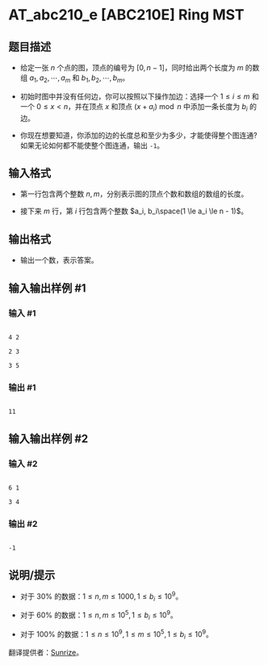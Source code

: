 # AT_abc210_e [ABC210E] Ring MST

## 题目描述

- 给定一张 $n$ 个点的图，顶点的编号为 $[0, n - 1]$，同时给出两个长度为 $m$ 的数组 $a_1, a_2, \cdots, a_m$ 和 $b_1, b_2, \cdots, b_m$。

- 初始时图中并没有任何边，你可以按照以下操作加边：选择一个 $1 \le i \le m$ 和一个 $0 \le x < n$，并在顶点 $x$ 和顶点 $(x + a_i) \bmod n$ 中添加一条长度为 $b_i$ 的边。

- 你现在想要知道，你添加的边的长度总和至少为多少，才能使得整个图连通?如果无论如何都不能使整个图连通，输出 `-1`。

## 输入格式

- 第一行包含两个整数 $n, m$，分别表示图的顶点个数和数组的数组的长度。

- 接下来 $m$ 行，第 $i$ 行包含两个整数 $a_i, b_i\space(1 \le a_i \le n - 1)$。

## 输出格式

- 输出一个数，表示答案。

## 输入输出样例 #1

### 输入 #1

```
4 2
2 3
3 5
```

### 输出 #1

```
11
```

## 输入输出样例 #2

### 输入 #2

```
6 1
3 4
```

### 输出 #2

```
-1
```

## 说明/提示

- 对于 $30 \%$ 的数据：$1 \le n, m \le 1000, 1 \le b_i \le 10^9$。

- 对于 $60 \%$ 的数据：$1 \le n, m \le 10^5, 1 \le b_i \le 10^9$。

- 对于 $100 \%$ 的数据：$1 \le n \le 10^9, 1 \le m \le 10^5, 1 \le b_i \le 10^9$。

翻译提供者：[Sunrize](https://www.luogu.com.cn/user/502658)。